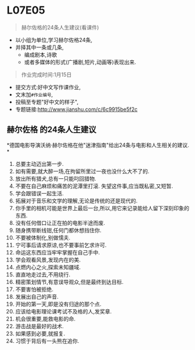# L07E05

> 赫尔佐格的24条⼈⽣建议(看课件)

- 以小组为单位,学习赫尔佐格24条,
- 并择其中一条或几条,
    + 编成剧本,诗歌
    + 或者多媒体的形式(广播剧,短片,动画等)表现出来. 

> 作业完成时间:1月15日 

- 提交方式:好中文写作课作业,
- 文末加`#作业编号`,
- 投稿至专题"好中文的样子",
- 专题链接:http://www.jianshu.com/c/6c9915be5f2c

## 赫尔佐格 的24条人生建议

*德国电影导演沃纳·赫尔佐格在他"迷津指南"给出24条与电影和人生相关的建议. *

01. 总要主动迈出第一步. 
02. 如有需要,就大醉一场,在拘留所里过一夜也没什么大不了的. 
03. 放出所有猎犬,总有一只能叼回猎物. 
04. 不要在自己麻烦和痛苦的泥潭里打滚. 失望这件事,应当既私密,又短暂. 
05. 学会跟错误一起生活. 
06. 拓展对于音乐和文学的理解,无论是传统的还是现代的. 
07. 你手里的相机可能是世界上最后一台,所以,用它来记录能给人留下深刻印象的东西. 
08. 没有任何借口让正在拍的电影半途而废. 
09. 随身携带断线钳,任何门都休想挡住你. 
10. 不要被体制化,别做懦夫. 
11. 宁可事后请求原谅,也不要事前乞求许可. 
12. 命运这东西应当牢牢掌握在自己手中. 
13. 学会观看风景,发现内在的美. 
14. 点燃内心之火,探索未知疆域. 
15. 直直地走过去,不用绕行. 
16. 精密策划情节,有意误导观众,但是最终到达目标. 
17. 不要害怕被拒绝. 
18. 发展出自己的声音. 
19. 开始的第一天,即是没有归途的那个点. 
20. 应该给电影理论课考试不及格的人,发奖章. 
21. 机会很重要,能救电影的命. 
22. 游击战是最好的战术. 
23. 如果感到必要,就报复. 
24. 习惯于背后有一头熊在追你. 

